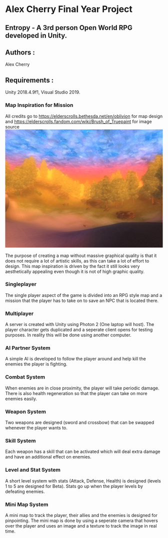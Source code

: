 # Alex Cherry Final Year Project

## Entropy - A 3rd person Open World RPG developed in Unity.

## Authors : 
Alex Cherry

## Requirements : 
Unity 2018.4.9f1, Visual Studio 2019.

### Map Inspiration for Mission
All credits go to https://elderscrolls.bethesda.net/en/oblivion for map design and https://elderscrolls.fandom.com/wiki/Brush_of_Truepaint for image source
![alt test](readmescreenshots/PaintedWorld.jpg)

The purpose of creating a map without massive graphical quality is that it does not require a lot of artistic skills, as this can take a lot of effort to design. This map inspiration is driven by the fact it still looks very aesthetically appealing even though it is not of high graphic quality.

### Singleplayer
The single player aspect of the game is divided into an RPG style map and a mission that the player has to take on to save an NPC that is located there. 

### Multiplayer 
A server is created with Unity using Photon 2 (One laptop will host). The player character gets duplicated and a seperate client opens for testing purposes. In reality this will be done using another computer.

### AI Partner System
A simple AI is developed to follow the player around and help kill the enemies the player is fighting.

### Combat System
When enemies are in close proximity, the player will take periodic damage. There is also health regeneration so that the player can take on more enemies easily.

### Weapon System
Two weapons are designed (sword and crossbow) that can be swapped whenever the player wants to.

### Skill System
Each weapon has a skill that can be activated which will deal extra damage and have an additional effect on enemies.

### Level and Stat System
A short level system with stats (Attack, Defense, Health) is designed (levels 1 to 5 are designed for Beta). Stats go up when the player levels by defeating enemies.

### Mini Map System
A mini map to track the player, their allies and the enemies is designed for pinpointing. The mini map is done by using a seperate camera that hovers over the player and uses an image and a texture to track the image in real time.



